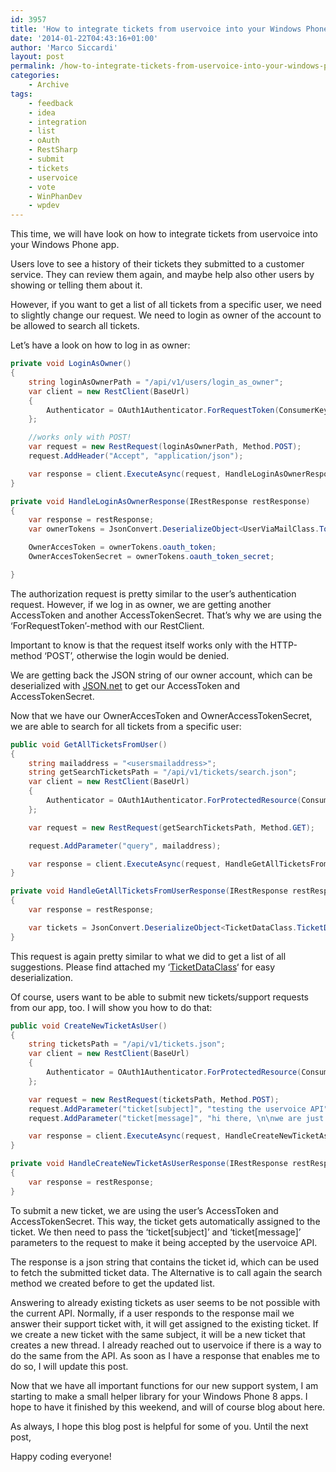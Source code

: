 ```yaml
---
id: 3957
title: 'How to integrate tickets from uservoice into your Windows Phone app'
date: '2014-01-22T04:43:16+01:00'
author: 'Marco Siccardi'
layout: post
permalink: /how-to-integrate-tickets-from-uservoice-into-your-windows-phone-app/
categories:
    - Archive
tags:
    - feedback
    - idea
    - integration
    - list
    - oAuth
    - RestSharp
    - submit
    - tickets
    - uservoice
    - vote
    - WinPhanDev
    - wpdev
---
```


This time, we will have look on how to integrate tickets from uservoice into your Windows Phone app.

Users love to see a history of their tickets they submitted to a customer service. They can review them again, and maybe help also other users by showing or telling them about it.

However, if you want to get a list of all tickets from a specific user, we need to slightly change our request. We need to login as owner of the account to be allowed to search all tickets.

Let’s have a look on how to log in as owner:

``` csharp
private void LoginAsOwner()
{
    string loginAsOwnerPath = "/api/v1/users/login_as_owner";
    var client = new RestClient(BaseUrl)
    {
        Authenticator = OAuth1Authenticator.ForRequestToken(ConsumerKey, ConsumerSecret, oAuthCallBackUri)
    };

    //works only with POST!
    var request = new RestRequest(loginAsOwnerPath, Method.POST);
    request.AddHeader("Accept", "application/json");

    var response = client.ExecuteAsync(request, HandleLoginAsOwnerResponse);
}

private void HandleLoginAsOwnerResponse(IRestResponse restResponse)
{
    var response = restResponse;
    var ownerTokens = JsonConvert.DeserializeObject<UserViaMailClass.Token>(response.Content);

    OwnerAccesToken = ownerTokens.oauth_token;
    OwnerAccesTokenSecret = ownerTokens.oauth_token_secret;

}
```
 
The authorization request is pretty similar to the user’s authentication request. However, if we log in as owner, we are getting another AccessToken and another AccessTokenSecret. That’s why we are using the ‘ForRequestToken’-method with our RestClient.

Important to know is that the request itself works only with the HTTP-method ‘POST’, otherwise the login would be denied.

We are getting back the JSON string of our owner account, which can be deserialized with [JSON.net](https://james.newtonking.com/json) to get our AccessToken and AccessTokenSecret. 

Now that we have our OwnerAccesToken and OwnerAccessTokenSecret, we are able to search for all tickets from a specific user:

``` csharp
public void GetAllTicketsFromUser()
{
    string mailaddress = "<usersmailaddress>";
    string getSearchTicketsPath = "/api/v1/tickets/search.json";
    var client = new RestClient(BaseUrl)
    {
        Authenticator = OAuth1Authenticator.ForProtectedResource(ConsumerKey, ConsumerSecret, OwnerAccesToken, OwnerAccesTokenSecret)
    };

    var request = new RestRequest(getSearchTicketsPath, Method.GET);

    request.AddParameter("query", mailaddress);

    var response = client.ExecuteAsync(request, HandleGetAllTicketsFromUserResponse);
}

private void HandleGetAllTicketsFromUserResponse(IRestResponse restResponse)
{
    var response = restResponse;

    var tickets = JsonConvert.DeserializeObject<TicketDataClass.TicketData>(response.Content);
}
```
 
This request is again pretty similar to what we did to get a list of all suggestions. Please find attached my ‘[TicketDataClass](/assets/img/2014/01/TicketDataClass.zip)‘ for easy deserialization.

Of course, users want to be able to submit new tickets/support requests from our app, too. I will show you how to do that:

``` csharp
public void CreateNewTicketAsUser()
{
    string ticketsPath = "/api/v1/tickets.json";
    var client = new RestClient(BaseUrl)
    {
        Authenticator = OAuth1Authenticator.ForProtectedResource(ConsumerKey, ConsumerSecret, AccessToken, AccessTokenSecret)
    };

    var request = new RestRequest(ticketsPath, Method.POST);
    request.AddParameter("ticket[subject]", "testing the uservoice API");
    request.AddParameter("ticket[message]", "hi there, \n\nwe are just testing the creation of a new uservoice ticket.");

    var response = client.ExecuteAsync(request, HandleCreateNewTicketAsUserResponse);
}

private void HandleCreateNewTicketAsUserResponse(IRestResponse restResponse)
{
    var response = restResponse;
}
```
 
To submit a new ticket, we are using the user’s AccessToken and AccessTokenSecret. This way, the ticket gets automatically assigned to the ticket. We then need to pass the ‘ticket\[subject\]’ and ‘ticket\[message\]’ parameters to the request to make it being accepted by the uservoice API.

The response is a json string that contains the ticket id, which can be used to fetch the submitted ticket data. The Alternative is to call again the search method we created before to get the updated list.

Answering to already existing tickets as user seems to be not possible with the current API. Normally, if a user responds to the response mail we answer their support ticket with, it will get assigned to the existing ticket. If we create a new ticket with the same subject, it will be a new ticket that creates a new thread. I already reached out to uservoice if there is a way to do the same from the API. As soon as I have a response that enables me to do so, I will update this post.

Now that we have all important functions for our new support system, I am starting to make a small helper library for your Windows Phone 8 apps. I hope to have it finished by this weekend, and will of course blog about here.

As always, I hope this blog post is helpful for some of you. Until the next post,

Happy coding everyone!